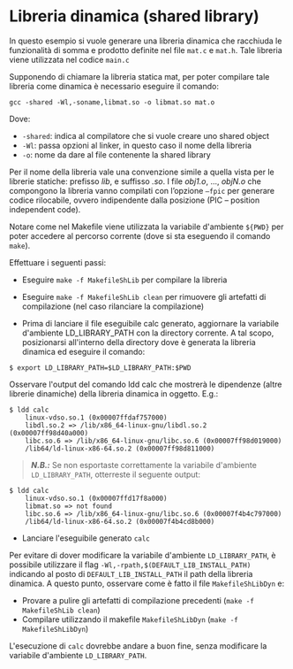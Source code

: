 # Libreria dinamica (shared library)

In questo esempio si vuole generare una libreria dinamica che racchiuda le funzionalità di somma e prodotto definite nel file ``mat.c`` e ``mat.h``. Tale libreria viene utilizzata nel codice ``main.c``

Supponendo di chiamare la libreria statica mat, per poter compilare tale libreria come dinamica è necessario eseguire il comando:

```
gcc -shared -Wl,-soname,libmat.so -o libmat.so mat.o
```

Dove:
- ``-shared``: indica al compilatore che si vuole creare uno shared object
- ``-Wl``: passa opzioni al linker, in questo caso il nome della libreria
- ``-o``: nome da dare al file contenente la shared library

Per il nome della libreria vale una convenzione simile a quella vista per le librerie statiche: prefisso _lib_, e suffisso _.so_.
I file _obj1.o_, ..., _objN.o_ che compongono la libreria vanno compilati con l’opzione ``–fpic`` per generare codice rilocabile, ovvero indipendente dalla posizione (PIC – position independent code).

Notare come nel Makefile viene utilizzata la variabile d'ambiente ``${PWD}`` per poter accedere al percorso corrente (dove si sta eseguendo il comando ``make``).


Effettuare i seguenti passi:

- Eseguire ``make -f MakefileShLib`` per compilare la libreria

- Eseguire ``make -f MakefileShLib clean`` per rimuovere gli artefatti di compilazione (nel caso rilanciare la compilazione)

- Prima di lanciare il file eseguibile calc generato, aggiornare la variabile d'ambiente LD_LIBRARY_PATH con la directory corrente. A tal scopo, posizionarsi all'interno della directory dove è generata la libreria dinamica ed eseguire il comando:

```console
$ export LD_LIBRARY_PATH=$LD_LIBRARY_PATH:$PWD
```

Osservare l'output del comando ldd calc che mostrerà le dipendenze (altre librerie dinamiche) della libreria dinamica in oggetto. E.g.:

```console
$ ldd calc
	linux-vdso.so.1 (0x00007ffdaf757000)
	libdl.so.2 => /lib/x86_64-linux-gnu/libdl.so.2 (0x00007ff98d40a000)
	libc.so.6 => /lib/x86_64-linux-gnu/libc.so.6 (0x00007ff98d019000)
	/lib64/ld-linux-x86-64.so.2 (0x00007ff98d811000)
```
> **_N.B.:_** Se non esportaste correttamente la variabile d'ambiente ``LD_LIBRARY_PATH``, otterreste il seguente output:

```console
$ ldd calc
	linux-vdso.so.1 (0x00007ffd17f8a000)
	libmat.so => not found
	libc.so.6 => /lib/x86_64-linux-gnu/libc.so.6 (0x00007f4b4c797000)
	/lib64/ld-linux-x86-64.so.2 (0x00007f4b4cd8b000)
```

- Lanciare l'eseguibile generato ``calc``

Per evitare di dover modificare la variabile d'ambiente ``LD_LIBRARY_PATH``, è possibile utilizzare il flag ``-Wl,-rpath,$(DEFAULT_LIB_INSTALL_PATH)`` indicando al posto di ``DEFAULT_LIB_INSTALL_PATH`` il path della libreria dinamica. A questo punto, osservare come è fatto il file ``MakefileShLibDyn`` e:

- Provare a pulire gli artefatti di compilazione precedenti (``make -f MakefileShLib clean``)
- Compilare utilizzando il makefile ``MakefileShLibDyn`` (``make -f MakefileShLibDyn``)

L'esecuzione di ``calc`` dovrebbe andare a buon fine, senza modificare la variabile d'ambiente ``LD_LIBRARY_PATH``.



